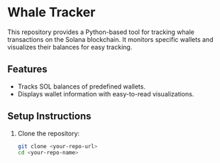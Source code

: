 # Whale Tracker

This repository provides a Python-based tool for tracking whale transactions on the Solana blockchain. It monitors specific wallets and visualizes their balances for easy tracking.

## Features
- Tracks SOL balances of predefined wallets.
- Displays wallet information with easy-to-read visualizations.

## Setup Instructions
1. Clone the repository:
   ```bash
   git clone <your-repo-url>
   cd <your-repo-name>
